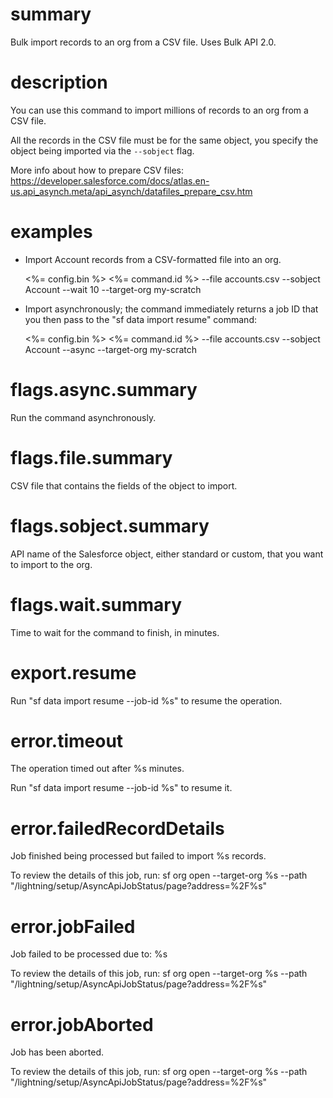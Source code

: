 # summary

Bulk import records to an org from a CSV file. Uses Bulk API 2.0.

# description

You can use this command to import millions of records to an org from a CSV file.

All the records in the CSV file must be for the same object, you specify the object being imported via the `--sobject` flag.

More info about how to prepare CSV files:
https://developer.salesforce.com/docs/atlas.en-us.api_asynch.meta/api_asynch/datafiles_prepare_csv.htm

# examples

- Import Account records from a CSV-formatted file into an org.

  <%= config.bin %> <%= command.id %> --file accounts.csv --sobject Account --wait 10 --target-org my-scratch

- Import asynchronously; the command immediately returns a job ID that you then pass to the "sf data import resume" command:

  <%= config.bin %> <%= command.id %> --file accounts.csv --sobject Account --async --target-org my-scratch

# flags.async.summary

Run the command asynchronously.

# flags.file.summary

CSV file that contains the fields of the object to import.

# flags.sobject.summary

API name of the Salesforce object, either standard or custom, that you want to import to the org.

# flags.wait.summary

Time to wait for the command to finish, in minutes.

# export.resume

Run "sf data import resume --job-id %s" to resume the operation.

# error.timeout

The operation timed out after %s minutes.

Run "sf data import resume --job-id %s" to resume it.

# error.failedRecordDetails

Job finished being processed but failed to import %s records.

To review the details of this job, run:
sf org open --target-org %s --path "/lightning/setup/AsyncApiJobStatus/page?address=%2F%s"

# error.jobFailed

Job failed to be processed due to:
%s

To review the details of this job, run:
sf org open --target-org %s --path "/lightning/setup/AsyncApiJobStatus/page?address=%2F%s"

# error.jobAborted

Job has been aborted.

To review the details of this job, run:
sf org open --target-org %s --path "/lightning/setup/AsyncApiJobStatus/page?address=%2F%s"
